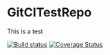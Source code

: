 # GitCITestRepo
This is a test

[![Build status](https://ci.appveyor.com/api/projects/status/5f1tae0chetilhvn?svg=true)](https://ci.appveyor.com/project/roh85/gitcitestrepo)
[![Coverage Status](https://coveralls.io/repos/roh85/GitCITestRepo/badge.svg?branch=master&service=github)](https://coveralls.io/github/roh85/GitCITestRepo?branch=master)
